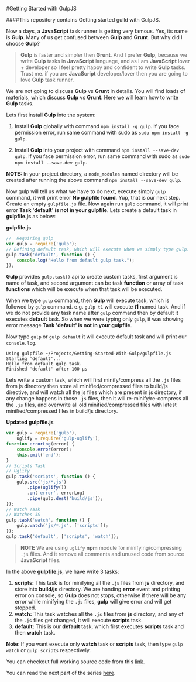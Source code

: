 #Getting Started with GulpJS

####This repository contains Getting started guild with GulpJS.

Now a days, a **JavaScript** task runner is getting very famous. Yes, its name is **Gulp**. Many of us get confused between **Gulp** and **Grunt**. But why did I choose **Gulp**?

> **Gulp** is faster and simpler then **Grunt**. And I prefer **Gulp**, because we write **Gulp** tasks in **JavaScript** language, and as I am **JavaScript** lover + developer so I feel pretty happy and confident to write **Gulp** tasks. Trust me. if you are **JavaScript** developer/lover then you are going to love **Gulp** task runner.

We are not going to discuss **Gulp** vs **Grunt** in details. You will find loads of materials, which discuss **Gulp** vs **Grunt**. Here we will learn how to write **Gulp** tasks.

Lets first install **Gulp** into the system:

1. Install **Gulp** globally with command ```npm install -g gulp```. If you face permission error, run same command with sudo as ```sudo npm install -g gulp```.

2. Install **Gulp** into your project with command ```npm install --save-dev gulp```. If you face permission error, run same command with sudo as ```sudo npm install --save-dev gulp```.

**NOTE:** In your project directory, a ```node_modules``` named directory will be created after running the above command ```npm install --save-dev gulp```.

Now gulp will tell us what we have to do next, execute simply ```gulp``` command, it will print error **No gulpfile found**. Yup, that is our next step. Create an empty ```gulpfile.js``` file. Now again run ```gulp``` command, it will print error **Task 'default' is not in your gulpfile**. Lets create a default task in **gulpfile.js** as below:

**gulpfile.js**
```JavaScript
//  Requiring gulp
var gulp = require('gulp');
// Defining default task, which will execute when we simply type gulp.
gulp.task('default', function () {
    console.log("Hello from default gulp task.");
});
```

**Gulp** provides ```gulp.task()``` api to create custom tasks, first argument is name of task, and second argument can be task **function** or array of task **functions** which will be execute when that task will be executed.

When we type ```gulp``` command, then **Gulp** will execute task, which is followed by ```gulp``` command. e.g. ```gulp t1``` will execute **t1** named task. And if we do not provide any task name after ```gulp``` command then by default it executes **default** task. So when we were typing only ```gulp```, it was showing error message **Task 'default' is not in your gulpfile**.

Now type ```gulp``` or ```gulp default``` it will execute default task and will print our ```console.log```.

```Output
Using gulpfile ~/Projects/Getting-Started-With-Gulp/gulpfile.js
Starting 'default'...
Hello from default gulp task.
Finished 'default' after 100 μs
```

Lets write a custom task, which will first minify/compress all the ```.js``` files from js directory then store all minified/compressed files to build/js directive, and will watch all the js files which are present in js directory, if any change happens in those ```.js``` files, then it will re-minify/re-compress all the ```.js``` files, and overwrite all old minified/compressed files with latest minified/compressed files in build/js directory.

**Updated gulpfile.js**
```JavaScript
var gulp = require('gulp'),
    uglify = require('gulp-uglify');
function errorLog(error) {
    console.error(error);
    this.emit('end');
}
// Scripts Task
// Uglify
gulp.task('scripts', function () {
    gulp.src('js/*.js')
        .pipe(uglify())
        .on('error', errorLog)
        .pipe(gulp.dest('build/js'));
});
// Watch Task
// Watches JS
gulp.task('watch', function () {
    gulp.watch('js/*.js', ['scripts']);
});
gulp.task('default', ['scripts', 'watch']);
```

> **NOTE** We are using ```uglify``` **npm** module for minifying/compressing ```.js``` files. And it remove all comments and unused code from source **JavaScript** files.

In the above **gulpfile.js**, we have write 3 tasks:

1. **scripts:** This task is for minifying all the ```.js``` files from **js** directory, and store into **build/js** directory. We are handing **error** event and printing error on console, so **Gulp** does not stops, otherwise if there will be any error while minifying the ```.js``` files, **gulp** will give error and will get stopped.
2. **watch:** This task watches all the ```.js``` files from **js** directory, and any of the ```.js``` files get changed, it will execute **scripts** task.
3. **default:** This is our **default** task, which first executes **scripts** task and then **watch** task.

**Note**: If you want execute only **watch** task or  **scripts** task, then type ```gulp watch``` or ```gulp scripts``` respectively.

You can checkout full working source code from this [link](https://github.com/AmitThakkar/Getting-Started-With-Gulp).

You can read the next part of the series [here](http://codechutney.in/blog/nodejs/getting-started-with-gulpjs-part-2/).